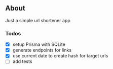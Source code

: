 ## About
Just a simple url shortener app

### Todos

- [x] setup Prisma with SQLite
- [x] generate endpoints for links
- [x] use current date to create hash for target urls
- [ ] add tests